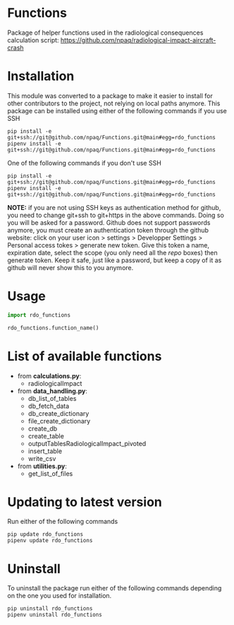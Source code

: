 # Functions

Package of helper functions used in the radiological consequences calculation script: https://github.com/npaq/radiological-impact-aircraft-crash

# Installation

This module was converted to a package to make it easier to install for other contributors to the project, not relying on local paths anymore.
This package can be installed using either of the following commands if you use SSH

    pip install -e git+ssh://git@github.com/npaq/Functions.git@main#egg=rdo_functions
    pipenv install -e git+ssh://git@github.com/npaq/Functions.git@main#egg=rdo_functions

One of the following commands if you don't use SSH

	pip install -e git+ssh://git@github.com/npaq/Functions.git@main#egg=rdo_functions
	pipenv install -e git+ssh://git@github.com/npaq/Functions.git@main#egg=rdo_functions

__NOTE:__ if you are not using SSH keys as authentication method for github, you need to change git+ssh to git+https in the above commands. Doing so you will be asked for a password. Github does not support passwords anymore, you must create an authentication token through the github website: click on your user icon > settings > Developper Settings > Personal access tokes > generate new token. Give this token a name, expiration date, select the scope (you only need all the _repo_ boxes) then generate token. Keep it safe, just like a password, but keep a copy of it as github will never show this to you anymore.

# Usage

```python
import rdo_functions

rdo_functions.function_name()
```

# List of available functions

- from __calculations.py__:
    - radiologicalImpact
- from __data_handling.py__:
    - db_list_of_tables
    - db_fetch_data
    - db_create_dictionary
    - file_create_dictionary
    - create_db
    - create_table
    - outputTablesRadiologicalImpact_pivoted
    - insert_table
    - write_csv
- from __utilities.py__:
    - get_list_of_files

# Updating to latest version

Run either of the following commands

    pip update rdo_functions
    pipenv update rdo_functions

# Uninstall

To uninstall the package run either of the following commands depending on the one you used for installation.

    pip uninstall rdo_functions
    pipenv uninstall rdo_functions
